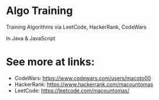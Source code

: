 # Algo Training 

Training Algorithms via LeetCode, HackerRank, CodeWars

In Java & JavaScript

# See more at links:

- CodeWars: https://www.codewars.com/users/macoto00
- HackerRank: https://www.hackerrank.com/macountomas
- LeetCode: https://leetcode.com/macountomas/

